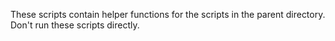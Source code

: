 These scripts contain helper functions for the scripts in the parent directory.  
Don't run these scripts directly.